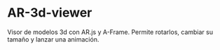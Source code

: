 # AR-3d-viewer
Visor de modelos 3d con AR.js y A-Frame. Permite rotarlos, cambiar su tamaño y lanzar una animación.
